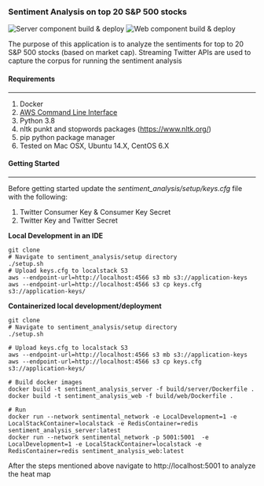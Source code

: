 ### Sentiment Analysis on top 20 S&P 500 stocks
![Server component build & deploy](https://github.com/gtinside/sentiment_analysis/workflows/Server%20component%20build%20&%20deploy/badge.svg?branch=master) ![Web component build & deploy](https://github.com/gtinside/sentiment_analysis/workflows/Web%20component%20build%20&%20deploy/badge.svg?branch=master)

The purpose of this application is to analyze the sentiments for top to 20 S&P 500 stocks (based on market cap). Streaming Twitter APIs are used to capture the corpus for running the sentiment analysis

#### Requirements
<hr/>

1. Docker 
2. [AWS Command Line Interface](https://docs.aws.amazon.com/cli/latest/userguide/cli-chap-install.html)
3. Python 3.8
4. nltk punkt and stopwords packages (https://www.nltk.org/)
5. pip python package manager
6. Tested on Mac OSX, Ubuntu 14.X, CentOS 6.X 

#### Getting Started
<hr/>

Before getting started update the *sentiment_analysis/setup/keys.cfg* file with the following:

1. Twitter Consumer Key & Consumer Key Secret
2. Twitter Key and Twitter Secret

**Local Development in an IDE**
```
git clone
# Navigate to sentiment_analysis/setup directory
./setup.sh
# Upload keys.cfg to localstack S3
aws --endpoint-url=http://localhost:4566 s3 mb s3://application-keys
aws --endpoint-url=http://localhost:4566 s3 cp keys.cfg  s3://application-keys/
```
**Containerized  local development/deployment**
```
git clone
# Navigate to sentiment_analysis/setup directory
./setup.sh

# Upload keys.cfg to localstack S3
aws --endpoint-url=http://localhost:4566 s3 mb s3://application-keys
aws --endpoint-url=http://localhost:4566 s3 cp keys.cfg  s3://application-keys/

# Build docker images
docker build -t sentiment_analysis_server -f build/server/Dockerfile .
docker build -t sentiment_analysis_web -f build/web/Dockerfile .

# Run
docker run --network sentimental_network -e LocalDevelopment=1 -e LocalStackContainer=localstack -e RedisContainer=redis sentiment_analysis_server:latest
docker run --network sentimental_network -p 5001:5001  -e LocalDevelopment=1 -e LocalStackContainer=localstack -e RedisContainer=redis sentiment_analysis_web:latest
```
After the steps mentioned above navigate to http://localhost:5001 to analyze the heat map
